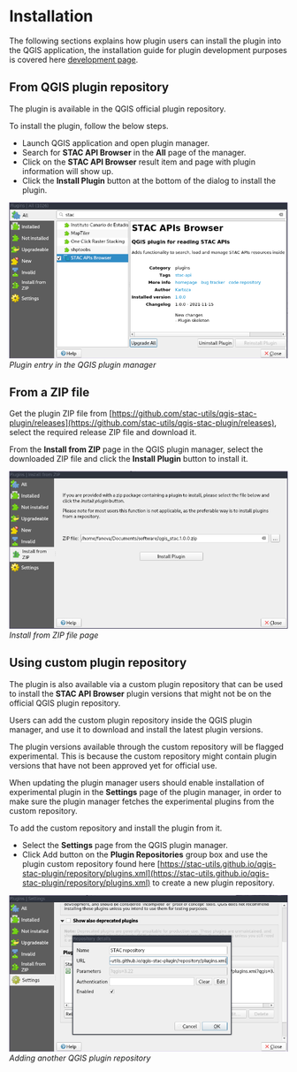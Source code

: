  
# Installation
The following sections explains how plugin users can install the plugin into the QGIS application, the
installation guide for plugin development purposes is covered here [development page](./development).

## From QGIS plugin repository
The plugin is available in the QGIS official plugin repository.

To install the plugin, follow the below steps.

- Launch QGIS application and open plugin manager.
- Search for **STAC API Browser** in the **All** page of the manager.
- Click on the **STAC API Browser** result item and page with plugin information will show up.
- Click the **Install Plugin** button at the bottom of the dialog to install the plugin.

![image](images/install-from-repository.png)
_Plugin entry in the QGIS plugin manager_

## From a ZIP file

Get the plugin ZIP file from [https://github.com/stac-utils/qgis-stac-plugin/releases](https://github.com/stac-utils/qgis-stac-plugin/releases), select the required
release ZIP file and download it.

From the **Install from ZIP** page in the QGIS plugin manager, select the downloaded ZIP file and click the 
**Install Plugin** button to install it.

![image](images/install-from-zip.png)
_Install from ZIP file page_


## Using custom plugin repository

The plugin is also available via a custom plugin repository that can be used to install 
the **STAC API Browser** plugin versions that might not be on the official QGIS plugin repository.

Users can add the custom plugin repository inside the QGIS plugin manager, and use it to download and 
install the latest plugin versions. 

The plugin versions available through the custom repository will be 
flagged experimental. This is because the custom repository might contain plugin versions that have not been approved yet 
for official use.

When updating the plugin manager users should enable installation of experimental 
plugin in the **Settings** page of the plugin manager, in order to make sure the plugin manager
fetches the experimental plugins from the custom repository.

To add the custom repository and install the plugin from it. 

- Select the **Settings** page from the QGIS plugin manager.
- Click Add button on the **Plugin Repositories** group box and
use the plugin custom repository found here
[https://stac-utils.github.io/qgis-stac-plugin/repository/plugins.xml](https://stac-utils.github.io/qgis-stac-plugin/repository/plugins.xml)
 to create a new plugin repository.

![image](images/add-repository.png)
_Adding another QGIS plugin repository_


